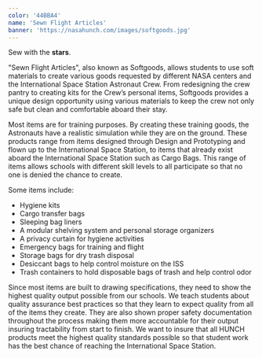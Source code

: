 ```yaml
---
color: '44BBA4'
name: 'Sewn Flight Articles'
banner: 'https://nasahunch.com/images/softgoods.jpg'
---
```


Sew with the **stars**.

"Sewn Flight Articles", also known as Softgoods, allows students to use soft materials to
create various goods requested by different NASA centers and the International Space Station
Astronaut Crew. From redesigning the crew pantry to creating kits for the Crew’s personal
items, Softgoods provides a unique design opportunity using various materials to keep the crew
not only safe but clean and comfortable aboard their stay.

Most items are for training purposes. By creating these training goods, the Astronauts have a
realistic simulation while they are on the ground. These products range from items designed
through Design and Prototyping and flown up to the International Space Station, to items that
already exist aboard the International Space Station such as Cargo Bags. This range of items
allows schools with different skill levels to all participate so that no one is denied the
chance to create.

Some items include:

- Hygiene kits
- Cargo transfer bags
- Sleeping bag liners
- A modular shelving system and personal storage organizers
- A privacy curtain for hygiene activities
- Emergency bags for training and flight
- Storage bags for dry trash disposal
- Desiccant bags to help control moisture on the ISS
- Trash containers to hold disposable bags of trash and help control odor

Since most items are built to drawing specifications, they need to show the highest quality
output possible from our schools. We teach students about quality assurance best practices so
that they learn to expect quality from all of the items they create. They are also shown
proper safety documentation throughout the process making them more accountable for their
output insuring tractability from start to finish. We want to insure that all HUNCH products
meet the highest quality standards possible so that student work has the best chance of
reaching the International Space Station.
